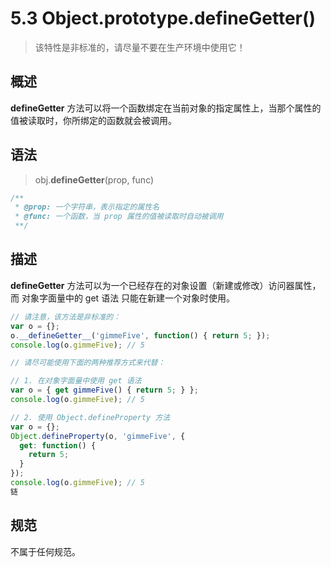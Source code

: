# 5.3 Object.prototype.__defineGetter__()

> 该特性是非标准的，请尽量不要在生产环境中使用它！

## 概述

__defineGetter__ 方法可以将一个函数绑定在当前对象的指定属性上，当那个属性的值被读取时，你所绑定的函数就会被调用。

## 语法

> obj.__defineGetter__(prop, func)

```javascript
/**
 * @prop: 一个字符串，表示指定的属性名
 * @func: 一个函数，当 prop 属性的值被读取时自动被调用
 **/
```

## 描述

__defineGetter__ 方法可以为一个已经存在的对象设置（新建或修改）访问器属性，而 对象字面量中的 get 语法 只能在新建一个对象时使用。

```js
// 请注意，该方法是非标准的：
var o = {};
o.__defineGetter__('gimmeFive', function() { return 5; });
console.log(o.gimmeFive); // 5

// 请尽可能使用下面的两种推荐方式来代替：

// 1. 在对象字面量中使用 get 语法
var o = { get gimmeFive() { return 5; } };
console.log(o.gimmeFive); // 5

// 2. 使用 Object.defineProperty 方法
var o = {};
Object.defineProperty(o, 'gimmeFive', {
  get: function() {
    return 5;
  }
});
console.log(o.gimmeFive); // 5
链
```

## 规范

不属于任何规范。